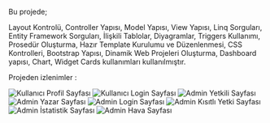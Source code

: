 Bu projede;

Layout Kontrolü,
Controller Yapısı,
Model Yapısı,
View Yapısı,
Linq Sorguları,
Entity Framework Sorguları,
İlişkili Tablolar,
Diyagramlar,
Triggers Kullanımı,
Prosedür Oluşturma,
Hazır Template Kurulumu ve Düzenlenmesi,
CSS Kontrolleri,
Bootstrap Yapısı,
Dinamik Web Projeleri Oluşturma,
Dashboard yapısı,
Chart,
Widget Cards kullanımları kullanılmıştır.

Projeden izlenimler : 

![Kullanıcı Profil Sayfası](https://github.com/kerem493/MvcKutuphane/assets/78110525/7d4eb493-7a70-4736-b575-f21e826414d3)
![Kullanıcı Login Sayfası](https://github.com/kerem493/MvcKutuphane/assets/78110525/dccf4307-0a55-4683-ac2d-6a5ef664505f)
![Admin Yetkili Sayfası](https://github.com/kerem493/MvcKutuphane/assets/78110525/6641c437-3c86-4414-ac0e-bee2a7830664)
![Admin Yazar Sayfası](https://github.com/kerem493/MvcKutuphane/assets/78110525/ac445e81-286b-4a05-afdb-dc7a4b404b02)
![Admin Login Sayfası](https://github.com/kerem493/MvcKutuphane/assets/78110525/d59ace57-4e11-48cc-9be7-93348932aece)
![Admin Kısıtlı Yetki Sayfası](https://github.com/kerem493/MvcKutuphane/assets/78110525/978724d8-044f-404d-a4db-cd071e11cb08)
![Admin İstatistik Sayfası](https://github.com/kerem493/MvcKutuphane/assets/78110525/202ba8e8-2985-470e-bb8a-95f69c26e9d3)
![Admin Hava Sayfası](https://github.com/kerem493/MvcKutuphane/assets/78110525/b3455246-c5c0-4dfe-92e1-d80c3246bbd8)

